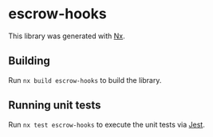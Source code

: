 # escrow-hooks

This library was generated with [Nx](https://nx.dev).

## Building

Run `nx build escrow-hooks` to build the library.

## Running unit tests

Run `nx test escrow-hooks` to execute the unit tests via [Jest](https://jestjs.io).
